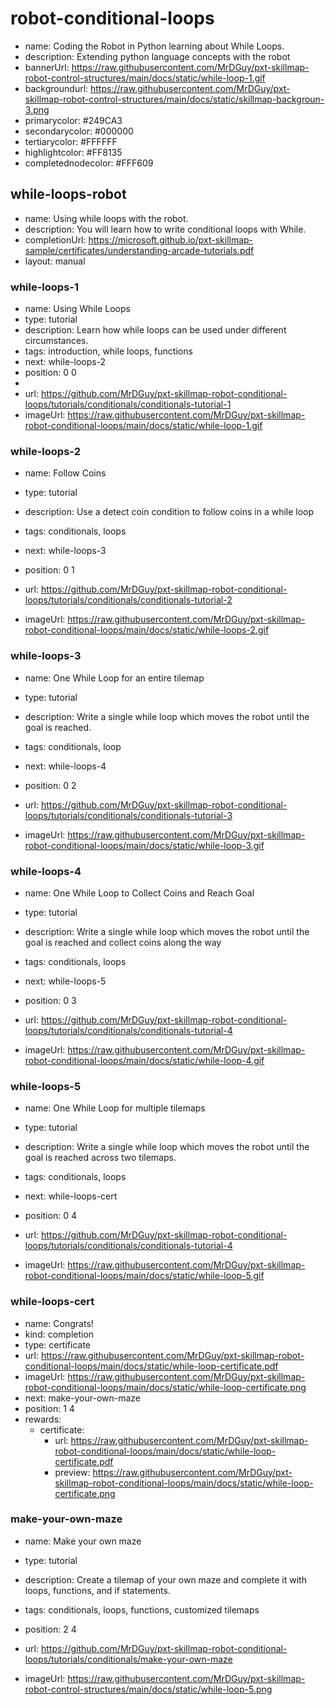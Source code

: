 # robot-conditional-loops
* name: Coding the Robot in Python learning about While Loops.
* description: Extending python language concepts with the robot
* bannerUrl: https://raw.githubusercontent.com/MrDGuy/pxt-skillmap-robot-control-structures/main/docs/static/while-loop-1.gif
* backgroundurl: https://raw.githubusercontent.com/MrDGuy/pxt-skillmap-robot-control-structures/main/docs/static/skillmap-backgroun-3.png
* primarycolor: #249CA3
* secondarycolor: #000000
* tertiarycolor: #FFFFFF
* highlightcolor: #FF8135
* completednodecolor: #FFF609

## while-loops-robot
* name: Using while loops with the robot.
* description: You will learn how to write conditional loops with While.
* completionUrl: https://microsoft.github.io/pxt-skillmap-sample/certificates/understanding-arcade-tutorials.pdf
* layout: manual

### while-loops-1

* name: Using While Loops
* type: tutorial
* description: Learn how while loops can be used under different circumstances.
* tags: introduction, while loops, functions
* next: while-loops-2
* position: 0 0
* 
* url: https://github.com/MrDGuy/pxt-skillmap-robot-conditional-loops/tutorials/conditionals/conditionals-tutorial-1
* imageUrl: https://raw.githubusercontent.com/MrDGuy/pxt-skillmap-robot-conditional-loops/main/docs/static/while-loop-1.gif

### while-loops-2
* name: Follow Coins
* type: tutorial
* description: Use a detect coin condition to follow coins in a while loop
* tags: conditionals, loops
* next: while-loops-3
* position: 0 1

* url: https://github.com/MrDGuy/pxt-skillmap-robot-conditional-loops/tutorials/conditionals/conditionals-tutorial-2
* imageUrl: https://raw.githubusercontent.com/MrDGuy/pxt-skillmap-robot-conditional-loops/main/docs/static/while-loops-2.gif

### while-loops-3
* name: One While Loop for an entire tilemap
* type: tutorial
* description: Write a single while loop which moves the robot until the goal is reached.
* tags: conditionals, loop
* next: while-loops-4
* position: 0 2

* url: https://github.com/MrDGuy/pxt-skillmap-robot-conditional-loops/tutorials/conditionals/conditionals-tutorial-3
* imageUrl: https://raw.githubusercontent.com/MrDGuy/pxt-skillmap-robot-conditional-loops/main/docs/static/while-loop-3.gif

### while-loops-4
* name: One While Loop to Collect Coins and Reach Goal
* type: tutorial
* description: Write a single while loop which moves the robot until the goal is reached and collect coins along the way
* tags: conditionals, loops
* next: while-loops-5
* position: 0 3

* url: https://github.com/MrDGuy/pxt-skillmap-robot-conditional-loops/tutorials/conditionals/conditionals-tutorial-4
* imageUrl: https://raw.githubusercontent.com/MrDGuy/pxt-skillmap-robot-conditional-loops/main/docs/static/while-loop-4.gif

### while-loops-5
* name: One While Loop for multiple tilemaps
* type: tutorial
* description: Write a single while loop which moves the robot until the goal is reached across two tilemaps.
* tags: conditionals, loops
* next: while-loops-cert
* position: 0 4

* url: https://github.com/MrDGuy/pxt-skillmap-robot-conditional-loops/tutorials/conditionals/conditionals-tutorial-4
* imageUrl: https://raw.githubusercontent.com/MrDGuy/pxt-skillmap-robot-conditional-loops/main/docs/static/while-loop-5.gif


### while-loops-cert
* name: Congrats!
* kind: completion
* type: certificate
* url: https://raw.githubusercontent.com/MrDGuy/pxt-skillmap-robot-conditional-loops/main/docs/static/while-loop-certificate.pdf
* imageUrl: https://raw.githubusercontent.com/MrDGuy/pxt-skillmap-robot-conditional-loops/main/docs/static/while-loop-certificate.png
* next: make-your-own-maze
* position: 1 4
* rewards:
    * certificate:
        * url: https://raw.githubusercontent.com/MrDGuy/pxt-skillmap-robot-conditional-loops/main/docs/static/while-loop-certificate.pdf
        * preview: https://raw.githubusercontent.com/MrDGuy/pxt-skillmap-robot-conditional-loops/main/docs/static/while-loop-certificate.png


### make-your-own-maze
* name: Make your own maze
* type: tutorial
* description: Create a tilemap of your own maze and complete it with loops, functions, and if statements.
* tags: conditionals, loops, functions, customized tilemaps
* position: 2 4

* url: https://github.com/MrDGuy/pxt-skillmap-robot-conditional-loops/tutorials/conditionals/make-your-own-maze
* imageUrl: https://raw.githubusercontent.com/MrDGuy/pxt-skillmap-robot-control-structures/main/docs/static/while-loop-5.png
